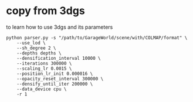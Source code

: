 # copy from 3dgs
to learn how to use 3dgs and its parameters

```
python parser.py -s "/path/to/GarageWorld/scene/with/COLMAP/format" \
    --use_lod \
    --sh_degree 2 \
    --depths depths \
    --densification_interval 10000 \
    --iterations 300000 \
    --scaling_lr 0.0015 \
    --position_lr_init 0.000016 \
    --opacity_reset_interval 300000 \
    --densify_until_iter 200000 \
    --data_device cpu \
    -r 1
```